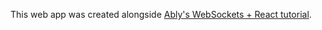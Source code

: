 This web app was created alongside [Ably's WebSockets + React tutorial](https://www.youtube.com/watch?v=4Uwq0xB30JE&ab_channel=AblyRealtime).
